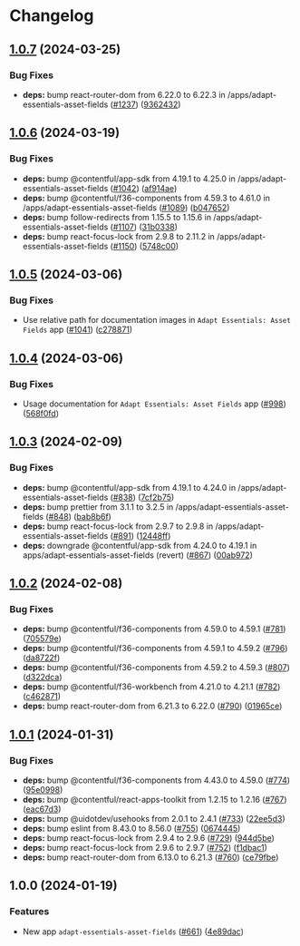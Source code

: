 # Changelog

## [1.0.7](https://github.com/contentful/marketplace-partner-apps/compare/adapt-essentials-asset-fields-v1.0.6...adapt-essentials-asset-fields-v1.0.7) (2024-03-25)


### Bug Fixes

* **deps:** bump react-router-dom from 6.22.0 to 6.22.3 in /apps/adapt-essentials-asset-fields ([#1237](https://github.com/contentful/marketplace-partner-apps/issues/1237)) ([9362432](https://github.com/contentful/marketplace-partner-apps/commit/9362432384cdc8fe43dabc2c44fad240a50cc293))

## [1.0.6](https://github.com/contentful/marketplace-partner-apps/compare/adapt-essentials-asset-fields-v1.0.5...adapt-essentials-asset-fields-v1.0.6) (2024-03-19)


### Bug Fixes

* **deps:** bump @contentful/app-sdk from 4.19.1 to 4.25.0 in /apps/adapt-essentials-asset-fields ([#1042](https://github.com/contentful/marketplace-partner-apps/issues/1042)) ([af914ae](https://github.com/contentful/marketplace-partner-apps/commit/af914ae0869bf8071b403b76febdfabc40ef4a84))
* **deps:** bump @contentful/f36-components from 4.59.3 to 4.61.0 in /apps/adapt-essentials-asset-fields ([#1089](https://github.com/contentful/marketplace-partner-apps/issues/1089)) ([b047652](https://github.com/contentful/marketplace-partner-apps/commit/b047652b5fd8c0653776bc3466a609b54e778e57))
* **deps:** bump follow-redirects from 1.15.5 to 1.15.6 in /apps/adapt-essentials-asset-fields ([#1107](https://github.com/contentful/marketplace-partner-apps/issues/1107)) ([31b0338](https://github.com/contentful/marketplace-partner-apps/commit/31b0338c88b091605ead8bdb2ffb61d6cd1d16c4))
* **deps:** bump react-focus-lock from 2.9.8 to 2.11.2 in /apps/adapt-essentials-asset-fields ([#1150](https://github.com/contentful/marketplace-partner-apps/issues/1150)) ([5748c00](https://github.com/contentful/marketplace-partner-apps/commit/5748c006d508b7dece7e0a2ae7a2171698ff2243))

## [1.0.5](https://github.com/contentful/marketplace-partner-apps/compare/adapt-essentials-asset-fields-v1.0.4...adapt-essentials-asset-fields-v1.0.5) (2024-03-06)


### Bug Fixes

* Use relative path for documentation images in `Adapt Essentials: Asset Fields` app ([#1041](https://github.com/contentful/marketplace-partner-apps/issues/1041)) ([c278871](https://github.com/contentful/marketplace-partner-apps/commit/c2788717eba001f3ea6d0ef4104fd20c23a6f6a7))

## [1.0.4](https://github.com/contentful/marketplace-partner-apps/compare/adapt-essentials-asset-fields-v1.0.3...adapt-essentials-asset-fields-v1.0.4) (2024-03-06)


### Bug Fixes

* Usage documentation for `Adapt Essentials: Asset Fields` app ([#998](https://github.com/contentful/marketplace-partner-apps/issues/998)) ([568f0fd](https://github.com/contentful/marketplace-partner-apps/commit/568f0fda9ec235918670def8b350dfb1d97213ba))

## [1.0.3](https://github.com/contentful/marketplace-partner-apps/compare/adapt-essentials-asset-fields-v1.0.2...adapt-essentials-asset-fields-v1.0.3) (2024-02-09)


### Bug Fixes

* **deps:** bump @contentful/app-sdk from 4.19.1 to 4.24.0 in /apps/adapt-essentials-asset-fields ([#838](https://github.com/contentful/marketplace-partner-apps/issues/838)) ([7cf2b75](https://github.com/contentful/marketplace-partner-apps/commit/7cf2b757188dec4ecf40cdc9f83db5560eae3eed))
* **deps:** bump prettier from 3.1.1 to 3.2.5 in /apps/adapt-essentials-asset-fields ([#848](https://github.com/contentful/marketplace-partner-apps/issues/848)) ([bab8b6f](https://github.com/contentful/marketplace-partner-apps/commit/bab8b6fb2b5b5ef64e39953db5ff010035a02542))
* **deps:** bump react-focus-lock from 2.9.7 to 2.9.8 in /apps/adapt-essentials-asset-fields ([#891](https://github.com/contentful/marketplace-partner-apps/issues/891)) ([12448ff](https://github.com/contentful/marketplace-partner-apps/commit/12448ff6f781912be7361e5ca5e471c07e6f689e))
* **deps:** downgrade @contentful/app-sdk from 4.24.0 to 4.19.1 in apps/adapt-essentials-asset-fields (revert) ([#867](https://github.com/contentful/marketplace-partner-apps/issues/867)) ([00ab972](https://github.com/contentful/marketplace-partner-apps/commit/00ab972876095c6d476d89aa98f4e6401ecb6fcc))

## [1.0.2](https://github.com/contentful/marketplace-partner-apps/compare/adapt-essentials-asset-fields-v1.0.1...adapt-essentials-asset-fields-v1.0.2) (2024-02-08)


### Bug Fixes

* **deps:** bump @contentful/f36-components from 4.59.0 to 4.59.1 ([#781](https://github.com/contentful/marketplace-partner-apps/issues/781)) ([705579e](https://github.com/contentful/marketplace-partner-apps/commit/705579ebb5877c131fd175d0e6e88f436b341828))
* **deps:** bump @contentful/f36-components from 4.59.1 to 4.59.2 ([#796](https://github.com/contentful/marketplace-partner-apps/issues/796)) ([da8722f](https://github.com/contentful/marketplace-partner-apps/commit/da8722f141ad36536e49c99650fa6c3dbb968e4e))
* **deps:** bump @contentful/f36-components from 4.59.2 to 4.59.3 ([#807](https://github.com/contentful/marketplace-partner-apps/issues/807)) ([d322dca](https://github.com/contentful/marketplace-partner-apps/commit/d322dcae260d083a635da8bce357393fa9f2886a))
* **deps:** bump @contentful/f36-workbench from 4.21.0 to 4.21.1 ([#782](https://github.com/contentful/marketplace-partner-apps/issues/782)) ([c462871](https://github.com/contentful/marketplace-partner-apps/commit/c462871f4bceab529dce4d049332d6abd365cff1))
* **deps:** bump react-router-dom from 6.21.3 to 6.22.0 ([#790](https://github.com/contentful/marketplace-partner-apps/issues/790)) ([01965ce](https://github.com/contentful/marketplace-partner-apps/commit/01965cec9826ef1fff8684ba73731a5dc299a0e4))

## [1.0.1](https://github.com/contentful/marketplace-partner-apps/compare/adapt-essentials-asset-fields-v1.0.0...adapt-essentials-asset-fields-v1.0.1) (2024-01-31)


### Bug Fixes

* **deps:** bump @contentful/f36-components from 4.43.0 to 4.59.0 ([#774](https://github.com/contentful/marketplace-partner-apps/issues/774)) ([95e0998](https://github.com/contentful/marketplace-partner-apps/commit/95e0998ca0ec5f3013a2b947f395a27d38660bfd))
* **deps:** bump @contentful/react-apps-toolkit from 1.2.15 to 1.2.16 ([#767](https://github.com/contentful/marketplace-partner-apps/issues/767)) ([eac67d3](https://github.com/contentful/marketplace-partner-apps/commit/eac67d396ca469130211d4c34c69eda78c0ab428))
* **deps:** bump @uidotdev/usehooks from 2.0.1 to 2.4.1 ([#733](https://github.com/contentful/marketplace-partner-apps/issues/733)) ([22ee5d3](https://github.com/contentful/marketplace-partner-apps/commit/22ee5d328b7eecad8cc09f059c53d17c6a910b53))
* **deps:** bump eslint from 8.43.0 to 8.56.0 ([#755](https://github.com/contentful/marketplace-partner-apps/issues/755)) ([0674445](https://github.com/contentful/marketplace-partner-apps/commit/06744455c70be2c8ea96baffd053dcf9be2a0698))
* **deps:** bump react-focus-lock from 2.9.4 to 2.9.6 ([#729](https://github.com/contentful/marketplace-partner-apps/issues/729)) ([944d5be](https://github.com/contentful/marketplace-partner-apps/commit/944d5be678e487b765a5e77a76186e5d7cf5c9cd))
* **deps:** bump react-focus-lock from 2.9.6 to 2.9.7 ([#752](https://github.com/contentful/marketplace-partner-apps/issues/752)) ([f1dbac1](https://github.com/contentful/marketplace-partner-apps/commit/f1dbac1d15ef78ec76bdcabc90131e06d64bc06d))
* **deps:** bump react-router-dom from 6.13.0 to 6.21.3 ([#760](https://github.com/contentful/marketplace-partner-apps/issues/760)) ([ce79fbe](https://github.com/contentful/marketplace-partner-apps/commit/ce79fbe130072b85f491bb6d39dd595c1bbc1ca5))

## 1.0.0 (2024-01-19)


### Features

* New app `adapt-essentials-asset-fields` ([#661](https://github.com/contentful/marketplace-partner-apps/issues/661)) ([4e89dac](https://github.com/contentful/marketplace-partner-apps/commit/4e89dac1fdc799bc50604488f56d7dc7089a9f4e))
